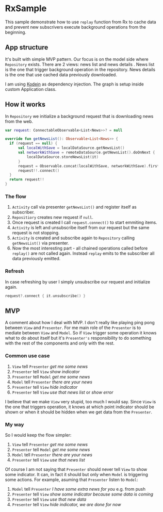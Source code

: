 # RxSample

This sample demonstrate how to use `replay` function from Rx to cache data and prevent new subscrivers execute background operations from the beginning.

## App structure

It's built with simple MVP pattern. Our focus is on the model side where `Repository` exists. There are 2 views: news list and news details . News list is the one that trigger background operation in the repository. News details is the one that use cached data previously downloaded.

I am using [Kodein](https://github.com/SalomonBrys/Kodein) as dependency injection. The graph is setup inside custom Application class.

## How it works

In `Repository` we initialize a background request that is downloading news from the web.

```kotlin
var request: ConnectableObservable<List<News>>? = null

override fun getNewsList(): Observable<List<News>> {
  if (request == null) {
      val localWithSave = localDataSource.getNewsList()
      val networkWithSave = remoteDataSource.getNewsList().doOnNext {
          localDataSource.storeNewsList(it)
      }
      request = Observable.concat(localWithSave, networkWithSave).first().replay()
      request!!.connect()
  }
  return request!!
}
```

### The flow

1. `Activity` call via presenter `getNewsList()` and register itself as subscriber.
2. `Repositiory` creates new request if `null`.
3. Once request is created I call `request.connect()` to start emmiting items.
4. `Activity` is left and unsubscribe itself from our request but the same request is not stopping.
5. `Activity` is created and subscribe again to `Repository` calling `getNewsList()` via presenter.
6. Now the most interesting part - all chained operations called before `replay()` are not called again. Instead `replay` emits to the subscriber all data previously emitted.
 
### Refresh

In case refreshing by user I simply unsubscribe our request and initialize again.

```kotlin
request?.connect { it.unsubscribe() }
```

## MVP

A comment about how I deal with MVP. I don't really like playing ping pong between `View` and `Presenter`. For me main role of the `Presenter` is to mediate between `View` and `Model`. So if `View` trigger some operation it knows what to do about itself but it's `Presenter's` responsibility to do something with the rest of the components and only with the rest.

### Common use case

1. `View` tell `Presenter` _get me some news_
2. `Presenter` tell `View` _show indicator_
3. `Presenter` tell `Model` _get me some news_
4. `Model` tell `Presenter` _there are your news_
5. `Presenter` tell `View` _hide indicator_
6. `Presenter` tell `View` _use that news list_ or _show error_

I believe that we make `View` very stupid, too much I would say. Since `View` is the one that triggers operation, it knows at which point indicator should be shown or when it should be hidden when we get data from the `Presenter`. 

### My way

So I would keep the flow simpler:

1. `View` tell `Presenter` _get me some news_
2. `Presenter` tell `Model` _get me some news_
3. `Model` tell `Presenter` _there are your news_
4. `Presenter` tell `View` _use that news list_

Of course I am not saying that `Presenter` should never tell `View` to show some indicator. It can, in fact it should but only when `Model` is triggering some actions. For example, asuming that `Presenter` listen to `Model`:

1. `Model` tell `Presenter` _I have some extra news for you_ e.g. from push
2. `Presenter` tell `View` _show some indicator because some data is coming_
3. `Presenter` tell `View` _use that new data_
4. `Presenter` tell `View` _hide indicator, we are done for now_

